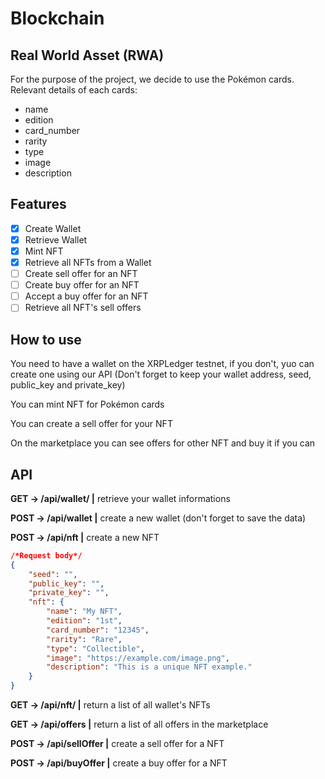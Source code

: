 # Blockchain

## Real World Asset (RWA)

For the purpose of the project, we decide to use the Pokémon cards.
Relevant details of each cards:
- name
- edition
- card_number
- rarity
- type
- image
- description

## Features
- [x] Create Wallet
- [x] Retrieve Wallet
- [x] Mint NFT
- [x] Retrieve all NFTs from a Wallet
- [ ] Create sell offer for an NFT
- [ ] Create buy offer for an NFT
- [ ] Accept a buy offer for an NFT
- [ ] Retrieve all NFT's sell offers

## How to use

You need to have a wallet on the XRPLedger testnet, if you don't, yuo can create one using our API (Don't forget to keep your wallet address, seed, public_key and private_key)

You can mint NFT for Pokémon cards

You can create a sell offer for your NFT

On the marketplace you can see offers for other NFT and buy it if you can

## API

**GET -> /api/wallet/<wallet> |** retrieve your wallet informations

**POST -> /api/wallet |** create a new wallet (don't forget to save the data)

**POST -> /api/nft |** create a new NFT
```json
/*Request body*/
{
    "seed": "",
    "public_key": "",
    "private_key": "",
    "nft": {
        "name": "My NFT",
        "edition": "1st",
        "card_number": "12345",
        "rarity": "Rare",
        "type": "Collectible",
        "image": "https://example.com/image.png",
        "description": "This is a unique NFT example."
    }
}
```
**GET -> /api/nft/<wallet> |** return a list of all wallet's NFTs

**GET -> /api/offers |** return a list of all offers in the marketplace

**POST -> /api/sellOffer |** create a sell offer for a NFT

**POST -> /api/buyOffer |** create a buy offer for a NFT
